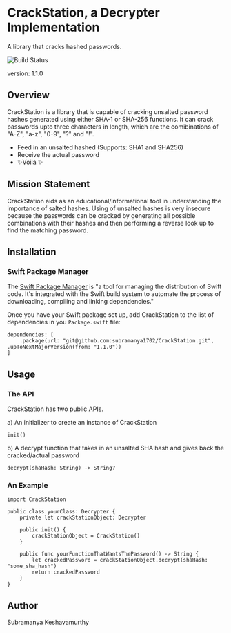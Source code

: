 # CrackStation, a Decrypter Implementation

A library that cracks hashed passwords.

![Build Status](https://github.com/subramanya1702/CrackStation/actions/workflows/swift.yml/badge.svg)

version: 1.1.0

## Overview

CrackStation is a library that is capable of cracking unsalted password hashes generated using either SHA-1 or SHA-256 functions. It can crack passwords upto three characters in length, which are the comibinations of "A-Z", "a-z", "0-9", "?" and "!".
- Feed in an unsalted hashed (Supports: SHA1 and SHA256)
- Receive the actual password
- ✨Voila ✨

## Mission Statement

CrackStation aids as an educational/informational tool in understanding the importance of salted hashes. Using of unsalted hashes is very insecure because the passwords can be cracked by generating all possible combinations with their hashes and then performing a reverse look up to find the matching password.


## Installation

### Swift Package Manager

The [Swift Package Manager](https://www.swift.org/package-manager.) is "a tool for managing the distribution of Swift code. It's integrated with the Swift build system to automate the process of downloading, compiling and linking dependencies."

Once you have your Swift package set up, add CrackStation to the list of dependencies in you ```Package.swift``` file:
```
dependencies: [
    .package(url: "git@github.com:subramanya1702/CrackStation.git", .upToNextMajorVersion(from: "1.1.0"))
]
```

## Usage

### The API
CrackStation has two public APIs.

a) An initializer to create an instance of CrackStation
```
init()
```

b) A decrypt function that takes in an unsalted SHA hash and gives back the cracked/actual password
```
decrypt(shaHash: String) -> String?
```

### An Example

```
import CrackStation

public class yourClass: Decrypter {
    private let crackStationObject: Decrypter

    public init() {
        crackStationObject = CrackStation()
    }

    public func yourFunctionThatWantsThePassword() -> String {
        let crackedPassword = crackStationObject.decrypt(shaHash: "some_sha_hash")
        return crackedPassword
    }
}
```

## Author
Subramanya Keshavamurthy
